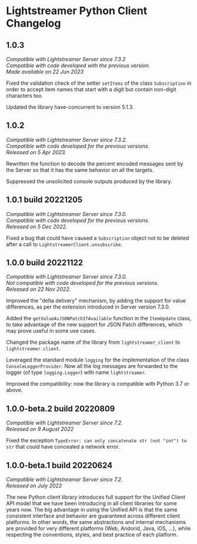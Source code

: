 # Lightstreamer Python Client Changelog

## 1.0.3
*Compatible with Lightstreamer Server since 7.3.2*<br/>
*Compatible with code developed with the previous version.*<br/>
*Made available on 22 Jun 2023* 

Fixed the validation check of the setter `setItems` of the class `Subscription` in order to accept item names that start with a digit but contain non-digit characters too.

Updated the library haxe-concurrent to version 5.1.3.


## 1.0.2
_Compatible with Lightstreamer Server since 7.3.2._<br>
_Compatible with code developed for the previous versions._<br>
_Released on 5 Apr 2023._

Rewritten the function to decode the percent encoded messages sent by the Server so that it has the same behavior on all the targets.

Suppressed the unsolicited console outputs produced by the library.


## 1.0.1 build 20221205
_Compatible with Lightstreamer Server since 7.3.0._<br>
_Compatible with code developed for the previous versions._<br>
_Released on 5 Dec 2022._

<!-- 2022/12/05 -->
Fixed a bug that could have caused a `Subscription` object not to be deleted after a call to `LightstreamerClient.unsubscribe`.


## 1.0.0 build 20221122
_Compatible with Lightstreamer Server since 7.3.0._<br>
_Not compatible with code developed for the previous versions._<br>
_Released on 22 Nov 2022._

Improved the "delta delivery" mechanism, by adding the support for value differences, as per the extension introduced in Server version 7.3.0.

Added the `getValueAsJSONPatchIfAvailable` function in the `ItemUpdate` class, to take advantage of the new support for JSON Patch differences, which may prove useful in some use cases.

Changed the package name of the library from `lightstreamer_client` to `lightstreamer.client`.

Leveraged the standard module `logging` for the implementation of the class `ConsoleLoggerProvider`. Now all the log messages are forwarded to the logger (of type `logging.Logger`) with name `lightstreamer`.

Improved the compatibility: now the library is compatible with Python 3.7 or above.


## 1.0.0-beta.2 build 20220809

_Compatible with Lightstreamer Server since 7.2._<br>
_Released on 9 August 2022_

Fixed the exception `TypeError: can only concatenate str (not "int") to str` that could have concealed a network error.


## 1.0.0-beta.1 build 20220624

_Compatible with Lightstreamer Server since 7.2._<br>
_Released on July 2022_

The new Python client library introduces full support for the Unified Client API model that we have been introducing in all client libraries for some years now. The big advantage in using the Unified API is that the same consistent interface and behavior are guaranteed across different client platforms. In other words, the same abstractions and internal mechanisms are provided for very different platforms (Web, Andorid, Java, iOS, ...), while respecting the conventions, styles, and best practice of each platform.
